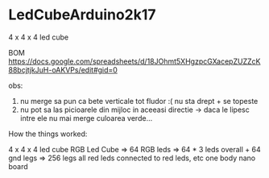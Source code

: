 # LedCubeArduino2k17
4 x 4 x 4 led cube

BOM
https://docs.google.com/spreadsheets/d/18JOhmt5XHgzpcGXacepZUZZcK88bcjtjkJuH-oAKVPs/edit#gid=0

obs:
1. nu merge sa pun ca bete verticale tot fludor :( nu sta drept + se topeste
2. nu pot sa las picioarele din mijloc in aceeasi directie -> daca le lipesc intre ele nu mai merge culoarea verde... 

How the things worked:

4 x 4 x 4 led cube RGB Led Cube => 64 RGB leds => 64 * 3 leds overall + 64 gnd legs => 256 legs
all red leds connected to red leds, etc
one body
nano board
